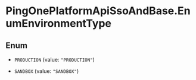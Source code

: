 # PingOnePlatformApiSsoAndBase.EnumEnvironmentType

## Enum


* `PRODUCTION` (value: `"PRODUCTION"`)

* `SANDBOX` (value: `"SANDBOX"`)


